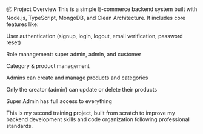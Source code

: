 📦 Project Overview
This is a simple E-commerce backend system built with Node.js, TypeScript, MongoDB, and Clean Architecture.
It includes core features like:

User authentication (signup, login, logout, email verification, password reset)

Role management: super admin, admin, and customer

Category & product management

Admins can create and manage products and categories

Only the creator (admin) can update or delete their products

Super Admin has full access to everything

This is my second training project, built from scratch to improve my backend development skills and code organization following professional standards.
